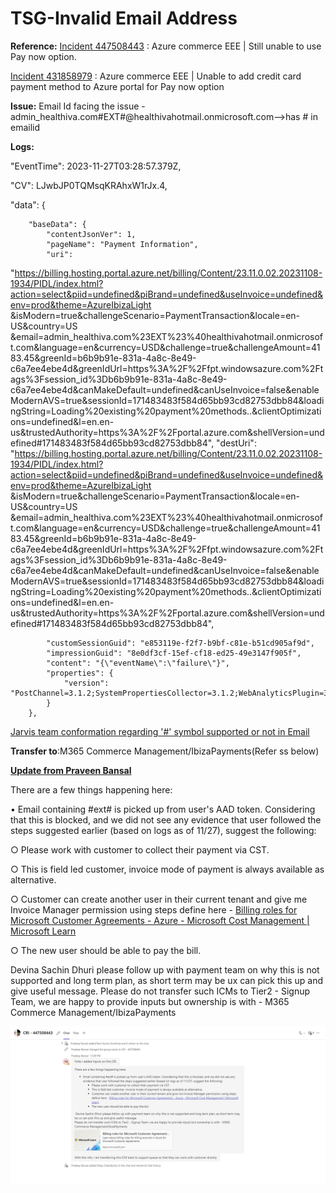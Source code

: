 # TSG-Invalid Email Address

**Reference:** [Incident 447508443](https://icmcdn.akamaized.net/imp/v3/incidents/details/447508443/home) : Azure commerce EEE | Still unable to use Pay now option.

[Incident 431858979](https://icmcdn.akamaized.net/imp/v3/incidents/details/431858979/home) : Azure commerce EEE | Unable to add credit card payment method to Azure portal for Pay now option

**Issue:**
Email Id facing the issue - admin_healthiva.com#EXT#@healthivahotmail.onmicrosoft.com-->has # in emailid

**Logs:**

"EventTime": 2023-11-27T03:28:57.379Z,

"CV": LJwbJP0TQMsqKRAhxW1rJx.4,

"data": {

        "baseData": {
            "contentJsonVer": 1,
            "pageName": "Payment Information",
            "uri": 
"https://billing.hosting.portal.azure.net/billing/Content/23.11.0.02.20231108-1934/PIDL/index.html?action=select&piid=undefined&piBrand=undefined&useInvoice=undefined&env=prod&theme=AzureIbizaLight
&isModern=true&challengeScenario=PaymentTransaction&locale=en-US&country=US
&email=admin_healthiva.com%23EXT%23%40healthivahotmail.onmicrosoft.com&language=en&currency=USD&challenge=true&challengeAmount=4183.45&greenId=b6b9b91e-831a-4a8c-8e49-c6a7ee4ebe4d&greenIdUrl=https%3A%2F%2Ffpt.windowsazure.com%2Ftags%3Fsession_id%3Db6b9b91e-831a-4a8c-8e49-c6a7ee4ebe4d&canMakeDefault=undefined&canUseInvoice=false&enableModernAVS=true&sessionId=171483483f584d65bb93cd82753dbb84&loadingString=Loading%20existing%20payment%20methods..&clientOptimizations=undefined&l=en.en-us&trustedAuthority=https%3A%2F%2Fportal.azure.com&shellVersion=undefined#171483483f584d65bb93cd82753dbb84",
            "destUri": "https://billing.hosting.portal.azure.net/billing/Content/23.11.0.02.20231108-1934/PIDL/index.html?action=select&piid=undefined&piBrand=undefined&useInvoice=undefined&env=prod&theme=AzureIbizaLight
&isModern=true&challengeScenario=PaymentTransaction&locale=en-US&country=US
&email=admin_healthiva.com%23EXT%23%40healthivahotmail.onmicrosoft.com&language=en&currency=USD&challenge=true&challengeAmount=4183.45&greenId=b6b9b91e-831a-4a8c-8e49-c6a7ee4ebe4d&greenIdUrl=https%3A%2F%2Ffpt.windowsazure.com%2Ftags%3Fsession_id%3Db6b9b91e-831a-4a8c-8e49-c6a7ee4ebe4d&canMakeDefault=undefined&canUseInvoice=false&enableModernAVS=true&sessionId=171483483f584d65bb93cd82753dbb84&loadingString=Loading%20existing%20payment%20methods..&clientOptimizations=undefined&l=en.en-us&trustedAuthority=https%3A%2F%2Fportal.azure.com&shellVersion=undefined#171483483f584d65bb93cd82753dbb84",
            
            "customSessionGuid": "e853119e-f2f7-b9bf-c81e-b51cd905af9d",
            "impressionGuid": "8e0df3cf-15ef-cf18-ed25-49e3147f905f",
            "content": "{\"eventName\":\"failure\"}",
            "properties": {
                "version": "PostChannel=3.1.2;SystemPropertiesCollector=3.1.2;WebAnalyticsPlugin=3.1.2"
            }
        },

<u>Jarvis team conformation regarding '#' symbol supported or not in Email</u>

**Transfer to**:M365 Commerce Management/IbizaPayments(Refer ss below)

**<u>Update from Praveen Bansal</u>**

There are a few things happening here:

• Email containing #ext# is picked up from user's AAD token. Considering that this is blocked, and we did not see any evidence that user followed the steps suggested earlier (based on logs as of 11/27), suggest the following:

○ Please work with customer to collect their payment via CST.

○ This is field led customer, invoice mode of payment is always available as alternative.

○ Customer can create another user in their current tenant and give me Invoice Manager permission using steps define here - [Billing roles for Microsoft Customer Agreements - Azure - Microsoft Cost Management | Microsoft Learn](https://learn.microsoft.com/en-us/azure/cost-management-billing/manage/understand-mca-roles)

○ The new user should be able to pay the bill.

Devina Sachin Dhuri please follow up with payment team on why this is not supported and long term plan, as short term may be ux can pick this up and give useful message. 
Please do not transfer such ICMs to Tier2 - Signup Team, we are happy to provide inputs but ownership is with - M365 Commerce Management/IbizaPayments

![alt text](./Images/image12.png)

